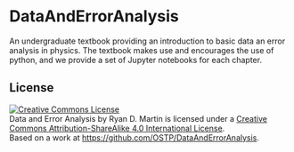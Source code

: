 # DataAndErrorAnalysis

An undergraduate textbook providing an introduction to basic data an error analysis in physics. The textbook makes use and encourages the use of python, and we provide a set of Jupyter notebooks for each chapter.

## License

<a rel="license" href="http://creativecommons.org/licenses/by-sa/4.0/"><img alt="Creative Commons License" style="border-width:0" src="https://i.creativecommons.org/l/by-sa/4.0/88x31.png" /></a><br /><span xmlns:dct="http://purl.org/dc/terms/" href="http://purl.org/dc/dcmitype/Text" property="dct:title" rel="dct:type">Data and Error Analysis</span> by <span xmlns:cc="http://creativecommons.org/ns#" property="cc:attributionName">Ryan D. Martin</span> is licensed under a <a rel="license" href="http://creativecommons.org/licenses/by-sa/4.0/">Creative Commons Attribution-ShareAlike 4.0 International License</a>.<br />Based on a work at <a xmlns:dct="http://purl.org/dc/terms/" href="https://github.com/OSTP/DataAndErrorAnalysis" rel="dct:source">https://github.com/OSTP/DataAndErrorAnalysis</a>.

